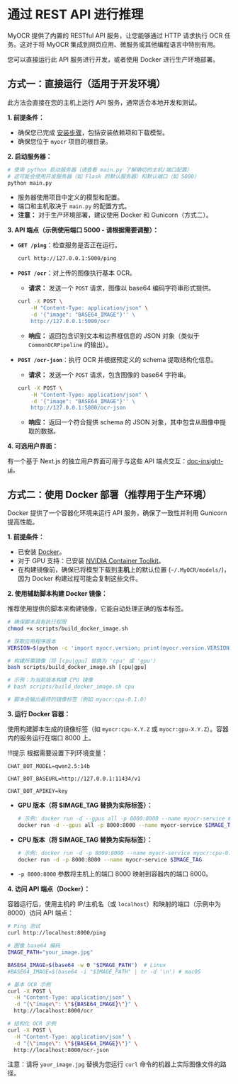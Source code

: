 # 通过 REST API 进行推理

MyOCR 提供了内置的 RESTful API 服务，让您能够通过 HTTP 请求执行 OCR 任务。这对于将 MyOCR 集成到网页应用、微服务或其他编程语言中特别有用。

您可以直接运行此 API 服务进行开发，或者使用 Docker 进行生产环境部署。

## 方式一：直接运行（适用于开发环境）

此方法会直接在您的主机上运行 API 服务，通常适合本地开发和测试。

**1. 前提条件：**

*   确保您已完成 [安装步骤](../getting-started/installation.md)，包括安装依赖项和下载模型。
*   确保您位于 `myocr` 项目的根目录。

**2. 启动服务器：**

```bash
# 使用 python 启动服务器（请查看 main.py 了解确切的主机/端口配置）
# 这可能会使用开发服务器（如 Flask 的默认服务器）和默认端口（如 5000）
python main.py 
```

*   服务器使用项目中定义的模型和配置。
*   端口和主机取决于 `main.py` 的配置方式。
*   **注意：** 对于生产环境部署，建议使用 Docker 和 Gunicorn（方式二）。

**3. API 端点（示例使用端口 5000 - 请根据需要调整）：**

*   **`GET /ping`**：检查服务是否正在运行。
    ```bash
    curl http://127.0.0.1:5000/ping
    ```
*   **`POST /ocr`**：对上传的图像执行基本 OCR。
    *   **请求：** 发送一个 `POST` 请求，图像以 base64 编码字符串形式提供。
    ```bash
    curl -X POST \
        -H "Content-Type: application/json" \
        -d '{"image": "BASE64_IMAGE"}'' \
        http://127.0.0.1:5000/ocr
    ```

    *   **响应：** 返回包含识别文本和边界框信息的 JSON 对象（类似于 `CommonOCRPipeline` 的输出）。

*   **`POST /ocr-json`**：执行 OCR 并根据预定义的 schema 提取结构化信息。
    *   **请求：** 发送一个 `POST` 请求，包含图像的 base64 字符串。
        
    ```bash
    curl -X POST \
        -H "Content-Type: application/json" \
        -d '{"image": "BASE64_IMAGE"}'' \
        http://127.0.0.1:5000/ocr-json
    ```

    *   **响应：** 返回一个符合提供 schema 的 JSON 对象，其中包含从图像中提取的数据。

**4. 可选用户界面：**

有一个基于 Next.js 的独立用户界面可用于与这些 API 端点交互：[doc-insight-ui](https://github.com/robbyzhaox/doc-insight-ui)。

## 方式二：使用 Docker 部署（推荐用于生产环境）

Docker 提供了一个容器化环境来运行 API 服务，确保了一致性并利用 Gunicorn 提高性能。

**1. 前提条件：**

*   已安装 [Docker](https://docs.docker.com/get-docker/)。
*   对于 GPU 支持：已安装 [NVIDIA Container Toolkit](https://docs.nvidia.com/datacenter/cloud-native/container-toolkit/latest/install-guide.html)。
*   在构建镜像前，确保已将模型下载到**主机**上的默认位置 (`~/.MyOCR/models/`)，因为 Docker 构建过程可能会复制这些文件。

**2. 使用辅助脚本构建 Docker 镜像：**

推荐使用提供的脚本来构建镜像，它能自动处理正确的版本标签。

```bash
# 确保脚本具有执行权限
chmod +x scripts/build_docker_image.sh

# 获取应用程序版本
VERSION=$(python -c 'import myocr.version; print(myocr.version.VERSION)')

# 构建所需镜像（将 [cpu|gpu] 替换为 'cpu' 或 'gpu'）
bash scripts/build_docker_image.sh [cpu|gpu]

# 示例：为当前版本构建 CPU 镜像
# bash scripts/build_docker_image.sh cpu 

# 脚本会输出最终的镜像标签（例如 myocr:cpu-0.1.0）
```

**3. 运行 Docker 容器：**

使用构建脚本生成的镜像标签（如 `myocr:cpu-X.Y.Z` 或 `myocr:gpu-X.Y.Z`）。容器内的服务运行在端口 8000 上。

!!!提示 
    根据需要设置下列环境变量：
    
    CHAT_BOT_MODEL=qwen2.5:14b
    
    CHAT_BOT_BASEURL=http://127.0.0.1:11434/v1
    
    CHAT_BOT_APIKEY=key

*   **GPU 版本（将 $IMAGE_TAG 替换为实际标签）：**
    ```bash
    # 示例: docker run -d --gpus all -p 8000:8000 --name myocr-service myocr:gpu-0.1.0
    docker run -d --gpus all -p 8000:8000 --name myocr-service $IMAGE_TAG
    ```
*   **CPU 版本（将 $IMAGE_TAG 替换为实际标签）：**
    ```bash
    # 示例: docker run -d -p 8000:8000 --name myocr-service myocr:cpu-0.1.0
    docker run -d -p 8000:8000 --name myocr-service $IMAGE_TAG
    ```
*   `-p 8000:8000` 参数将主机上的端口 8000 映射到容器内的端口 8000。

**4. 访问 API 端点（Docker）：**

容器运行后，使用主机的 IP/主机名（或 `localhost`）和映射的端口（示例中为 8000）访问 API 端点：

```bash
# Ping 测试
curl http://localhost:8000/ping 

# 图像 base64 编码
IMAGE_PATH="your_image.jpg"

BASE64_IMAGE=$(base64 -w 0 "$IMAGE_PATH")  # Linux
#BASE64_IMAGE=$(base64 -i "$IMAGE_PATH" | tr -d '\n') # macOS

# 基本 OCR 示例
curl -X POST \
  -H "Content-Type: application/json" \
  -d "{\"image\": \"${BASE64_IMAGE}\"}" \
  http://localhost:8000/ocr

# 结构化 OCR 示例
curl -X POST \
  -H "Content-Type: application/json" \
  -d "{\"image\": \"${BASE64_IMAGE}\"}" \
  http://localhost:8000/ocr-json
```

注意：请将 `your_image.jpg` 替换为您运行 `curl` 命令的机器上实际图像文件的路径。 